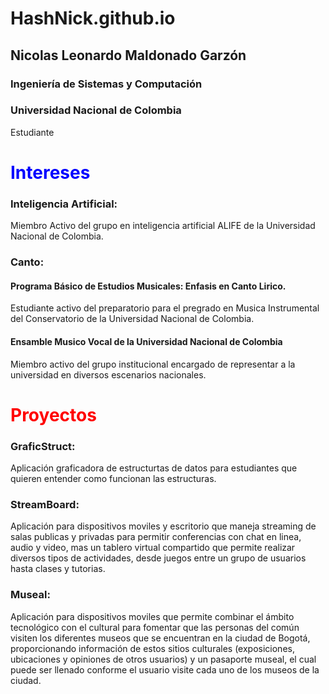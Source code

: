 # HashNick.github.io

## Nicolas Leonardo Maldonado Garzón
### Ingeniería de Sistemas y Computación
### Universidad Nacional de Colombia
Estudiante


# <span style="color:blue">Intereses</span>
### Inteligencia Artificial:
  Miembro Activo del grupo en inteligencia artificial ALIFE de la Universidad Nacional de Colombia.
### Canto:
#### Programa Básico de Estudios Musicales: Enfasis en Canto Lirico.
  Estudiante activo del preparatorio para el pregrado en Musica Instrumental del Conservatorio de la Universidad Nacional de Colombia.
#### Ensamble Musico Vocal de la Universidad Nacional de Colombia
  Miembro activo del grupo institucional encargado de representar a la universidad en diversos escenarios nacionales.
# <span style="color:red">Proyectos</span>
### GraficStruct:
  Aplicación graficadora de estructurtas de datos para estudiantes que quieren entender como funcionan las estructuras.
### StreamBoard:
  Aplicación para dispositivos moviles y escritorio que maneja streaming de salas publicas y privadas para permitir conferencias con chat en linea, audio y video, mas un tablero virtual compartido que permite realizar diversos tipos de actividades, desde juegos entre un grupo de usuarios hasta clases y tutorias.
### Museal:
  Aplicación para dispositivos moviles que permite combinar el ámbito tecnológico con el cultural para fomentar que las personas del común visiten los diferentes museos que se encuentran en la ciudad de Bogotá, proporcionando información de estos sitios culturales (exposiciones, ubicaciones y opiniones de otros usuarios) y un pasaporte museal, el cual puede ser llenado conforme el usuario visite cada uno de los museos de la ciudad.
